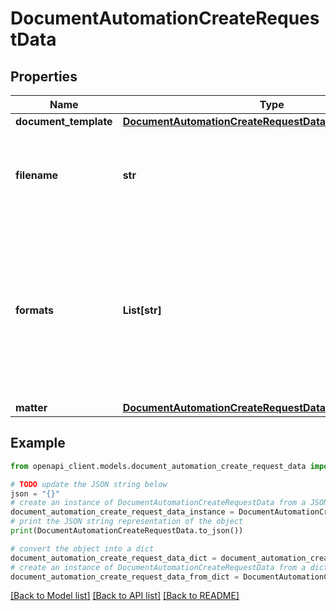 # DocumentAutomationCreateRequestData


## Properties

Name | Type | Description | Notes
------------ | ------------- | ------------- | -------------
**document_template** | [**DocumentAutomationCreateRequestDataDocumentTemplate**](DocumentAutomationCreateRequestDataDocumentTemplate.md) |  | 
**filename** | **str** | The filename the generated document should have. | 
**formats** | **List[str]** | The formats the document should be generated as. It can either be generated as a PDF and/or in whatever type the document template is. | 
**matter** | [**DocumentAutomationCreateRequestDataMatter**](DocumentAutomationCreateRequestDataMatter.md) |  | 

## Example

```python
from openapi_client.models.document_automation_create_request_data import DocumentAutomationCreateRequestData

# TODO update the JSON string below
json = "{}"
# create an instance of DocumentAutomationCreateRequestData from a JSON string
document_automation_create_request_data_instance = DocumentAutomationCreateRequestData.from_json(json)
# print the JSON string representation of the object
print(DocumentAutomationCreateRequestData.to_json())

# convert the object into a dict
document_automation_create_request_data_dict = document_automation_create_request_data_instance.to_dict()
# create an instance of DocumentAutomationCreateRequestData from a dict
document_automation_create_request_data_from_dict = DocumentAutomationCreateRequestData.from_dict(document_automation_create_request_data_dict)
```
[[Back to Model list]](../README.md#documentation-for-models) [[Back to API list]](../README.md#documentation-for-api-endpoints) [[Back to README]](../README.md)


